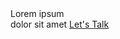 ﻿<div class="container">
    <div class="layout vertical center">
        <span class="title">Lorem ipsum<br/>dolor sit amet</span>
        <a href="#Contact"><paper-button raised>Let's Talk</paper-button></a>
    </div>
</div>